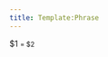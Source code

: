 ```yaml
---
title: Template:Phrase
---
```


<div class="phrase">
	<div>
		<span lang="is">$1</span>
		<small class="gray"> = $2</small>
	</div>
</div>
